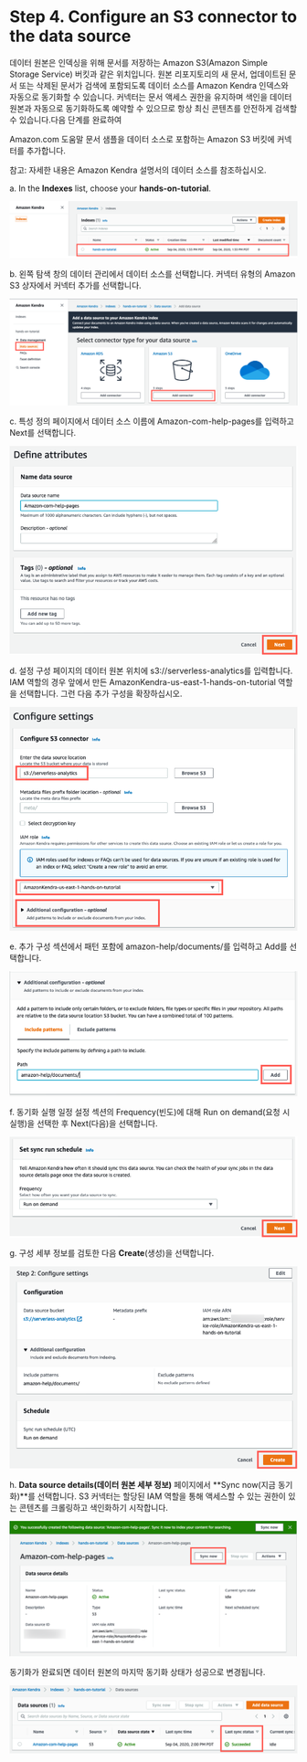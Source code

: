 # Step 4. Configure an S3 connector to the data source

데이터 원본은 인덱싱을 위해 문서를 저장하는 Amazon S3(Amazon Simple Storage Service) 버킷과 같은 위치입니다. 원본 리포지토리의 새 문서, 업데이트된 문서 또는 삭제된 문서가 검색에 포함되도록 데이터 소스를 Amazon Kendra 인덱스와 자동으로 동기화할 수 있습니다. 커넥터는 문서 액세스 권한을 유지하며 색인을 데이터 원본과 자동으로 동기화하도록 예약할 수 있으므로 항상 최신 콘텐츠를 안전하게 검색할 수 있습니다.다음 단계를 완료하여&#x20;

&#x20;Amazon.com 도움말 문서 샘플을 데이터 소스로 포함하는 Amazon S3 버킷에 커넥터를 추가합니다.

참고: 자세한 내용은 Amazon Kendra 설명서의 데이터 소스를 참조하십시오.

a. In the **Indexes** list, choose your **hands-on-tutorial**.

![](<.gitbook/assets/image (20).png>)

b. 왼쪽 탐색 창의 데이터 관리에서 데이터 소스를 선택합니다. 커넥터 유형의 Amazon S3 상자에서 커넥터 추가를 선택합니다.

![](<.gitbook/assets/image (19).png>)

c. 특성 정의 페이지에서 데이터 소스 이름에 Amazon-com-help-pages를 입력하고 Next를 선택합니다.

![](<.gitbook/assets/image (29).png>)

d. 설정 구성 페이지의 데이터 원본 위치에 s3://serverless-analytics를 입력합니다. IAM 역할의 경우 앞에서 만든 AmazonKendra-us-east-1-hands-on-tutorial 역할을 선택합니다. 그런 다음 추가 구성을 확장하십시오.

![](<.gitbook/assets/image (3).png>)

e. 추가 구성 섹션에서 패턴 포함에 amazon-help/documents/를 입력하고 Add를 선택합니다.

![](<.gitbook/assets/image (15).png>)

f. 동기화 실행 일정 설정 섹션의 Frequency(빈도)에 대해 Run on demand(요청 시 실행)을 선택한 후 Next(다음)을 선택합니다.

![](<.gitbook/assets/image (21).png>)

g. 구성 세부 정보를 검토한 다음 **Create**(생성)을 선택합니다.

![](<.gitbook/assets/image (27).png>)

h. **Data source details(데이터 원본 세부 정보)** 페이지에서 **Sync now(지금 동기화)**를 선택합니다. S3 커넥터는 할당된 IAM 역할을 통해 액세스할 수 있는 권한이 있는 콘텐츠를 크롤링하고 색인화하기 시작합니다.

![](<.gitbook/assets/image (31).png>)

동기화가 완료되면 데이터 원본의 마지막 동기화 상태가 성공으로 변경됩니다.

![](<.gitbook/assets/image (5).png>)

